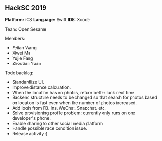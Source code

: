 ## HackSC 2019

**Platform:** iOS
**Language:** Swift
**IDE:** Xcode

Team: Open Sesame

Members:
* Feilan Wang
* Xiwei Ma
* Yujie Fang
* Zhoutian Yuan

Todo backlog:
* Standardlize UI.
* Improve distance calculation.
* When the location has no photos, return better luck next time. 
* Backend structure needs to be changed so that search for photos based on location is fast even when the number of photos increased. 
* Add login from FB, Ins, WeChat, Snapchat, etc. 
* Solve provisioning profile problem: currently only runs on one developer's phone. 
* Enable sharing to other social media platform. 
* Handle possible race condition issue. 
* Release activity :) 
